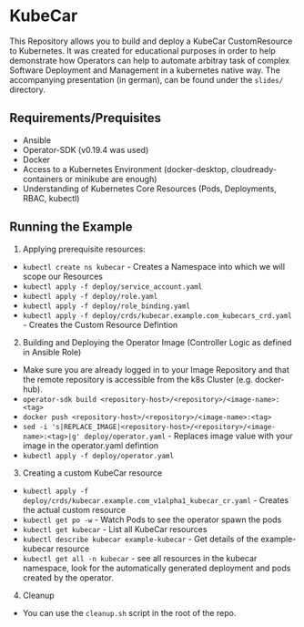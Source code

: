 KubeCar
=========

This Repository allows you to build and deploy a KubeCar CustomResource to Kubernetes. It was created for educational purposes in
order to help demonstrate how Operators can help to automate arbitray task of complex Software Deployment and Management in a kubernetes
native way.
The accompanying presentation (in german), can be found under the `slides/` directory.

Requirements/Prequisites
------------

- Ansible
- Operator-SDK (v0.19.4 was used)
- Docker
- Access to a Kubernetes Environment (docker-desktop, cloudready-containers or minikube are enough)
- Understanding of Kubernetes Core Resources (Pods, Deployments, RBAC, kubectl)

Running the Example
------------

1. Applying prerequisite resources:
- `kubectl create ns kubecar` - Creates a Namespace into which we will scope our Resources
- `kubectl apply -f deploy/service_account.yaml`
- `kubectl apply -f deploy/role.yaml`
- `kubectl apply -f deploy/role_binding.yaml`
- `kubectl apply -f deploy/crds/kubecar.example.com_kubecars_crd.yaml` - Creates the Custom Resource Defintion

2. Building and Deploying the Operator Image (Controller Logic as defined in Ansible Role)
- Make sure you are already logged in to your Image Repository and that the remote repository is accessible from the k8s Cluster (e.g. docker-hub).
- `operator-sdk build <repository-host>/<repository>/<image-name>:<tag>`
- `docker push <repository-host>/<repository>/<image-name>:<tag>`
- `sed -i 's|REPLACE_IMAGE|<repository-host>/<repository>/<image-name>:<tag>|g' deploy/operator.yaml` - Replaces image value with your image in the operator.yaml defintion
- `kubectl apply -f deploy/operator.yaml`

3. Creating a custom KubeCar resource
- `kubectl apply -f deploy/crds/kubecar.example.com_v1alpha1_kubecar_cr.yaml` - Creates the actual custom resource
- `kubectl get po -w` - Watch Pods to see the operator spawn the pods
- `kubectl get kubecar` - List all KubeCar resources
- `kubectl describe kubecar example-kubecar` - Get details of the example-kubecar resource
- `kubectl get all -n kubecar` - see all resources in the kubecar namespace, look for the automatically generated deployment and pods created by the operator.

4. Cleanup
- You can use the `cleanup.sh` script in the root of the repo.